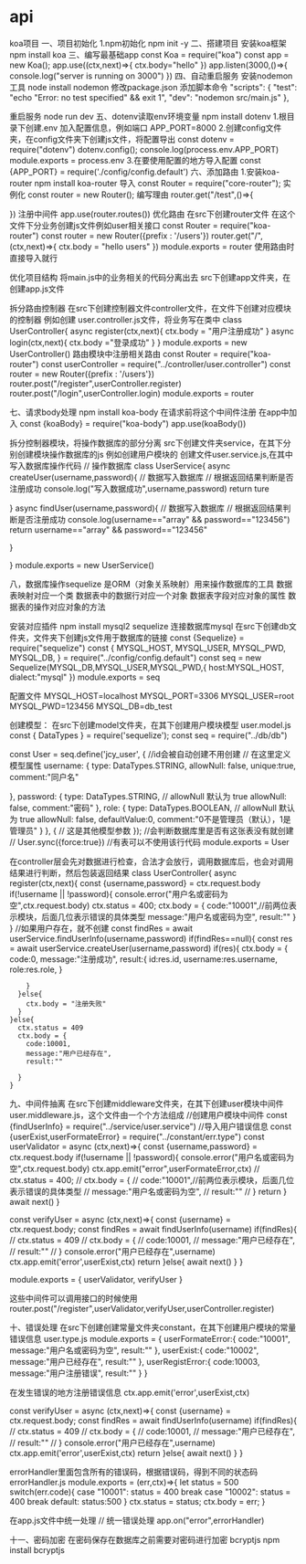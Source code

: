 # api
koa项目
一、项目初始化
1.npm初始化
npm init -y 
二、搭建项目
安装koa框架
npm install koa 
三、编写最基础app
const Koa = require("koa")
const app = new Koa();
app.use((ctx,next)=>{
  ctx.body="hello"
})
app.listen(3000,()=>{
   console.log("server is running on 3000")
})
四、自动重启服务
安装nodemon工具
node install nodemon
修改package.json 添加脚本命令
"scripts": {
    "test": "echo \"Error: no test specified\" && exit 1",
    "dev": "nodemon src/main.js"
  },

重启服务
node run dev
五、dotenv读取env环境变量
npm install dotenv
1.根目录下创建.env 加入配置信息，例如端口
APP_PORT=8000
2.创建config文件夹，在config文件夹下创建js文件，将配置导出
const dotenv = require("dotenv")
dotenv.config();
console.log(process.env.APP_PORT)
module.exports = process.env
3.在要使用配置的地方导入配置
const {APP_PORT} = require('./config/config.default')
六、添加路由
1.安装koa-router
npm install koa-router
导入
const Router = require("core-router");
实例化
const router = new Router();
编写理由
router.get("/test",()=>{

})
注册中间件
app.use(router.routes())
优化路由
在src下创建router文件
在这个文件下分业务创建js文件例如user相关接口
const Router = require("koa-router")
const router = new Router({prefix : '/users'})
router.get("/",(ctx,next)=>{
  ctx.body = "hello users"
})
module.exports = router
使用路由时直接导入就行

优化项目结构
将main.js中的业务相关的代码分离出去
src下创建app文件夹，在创建app.js文件

拆分路由控制器
在src下创建控制器文件controller文件，在文件下创建对应模块的控制器
例如创建 user.controller.js文件，将业务写在类中
class UserController{
  async register(ctx,next){
    ctx.body = "用户注册成功"
  }
  async login(ctx,next){
    ctx.body ="登录成功"
  }
}
module.exports = new UserController()
路由模块中注册相关路由
const Router = require("koa-router")
const userController = require("../controller/user.controller")
const router = new Router({prefix : '/users'})
router.post("/register",userController.register)
router.post("/login",userController.login)
module.exports = router

七、请求body处理
npm install koa-body 
在请求前将这个中间件注册
在app中加入
const {koaBody} = require("koa-body")
app.use(koaBody())


拆分控制器模块，将操作数据库的部分分离
src下创建文件夹service，在其下分别创建模块操作数据库的js
例如创建用户模块的
创建文件user.service.js,在其中写入数据库操作代码
// 操作数据库
class UserService{
  async createUser(username,password){
    // 数据写入数据库
    // 根据返回结果判断是否注册成功
    console.log("写入数据成功",username,password)
    return ture

  }
  async findUser(username,password){
    // 数据写入数据库
    // 根据返回结果判断是否注册成功
    console.log(username=="array" && password=="123456")
    return username=="array" && password=="123456"

  }


}
module.exports = new UserService()

八，数据库操作sequelize 是ORM（对象关系映射）用来操作数据库的工具
数据表映射对应一个类
数据表中的数据行对应一个对象
数据表字段对应对象的属性
数据表的操作对应对象的方法

安装对应插件
npm install mysql2 sequelize
连接数据库mysql
在src下创建db文件夹，文件夹下创建js文件用于数据库的链接
const {Sequelize} = require("sequelize")
const {
MYSQL_HOST,
MYSQL_USER,
MYSQL_PWD,
MYSQL_DB,
} = require("../config/config.default")
const seq = new Sequelize(MYSQL_DB,MYSQL_USER,MYSQL_PWD,{
  host:MYSQL_HOST,
  dialect:"mysql"
})
module.exports = seq

配置文件
MYSQL_HOST=localhost
MYSQL_PORT=3306
MYSQL_USER=root
MYSQL_PWD=123456
MYSQL_DB=db_test

创建模型：
在src下创建model文件夹，在其下创建用户模块模型 user.model.js
const { DataTypes } = require('sequelize');
const seq = require("../db/db")

const User = seq.define('jcy_user', {
  //id会被自动创建不用创建
  // 在这里定义模型属性
  username: {
    type: DataTypes.STRING,
    allowNull: false,
    unique:true,
    comment:"同户名"

  },
  password: {
    type: DataTypes.STRING,
    // allowNull 默认为 true
    allowNull: false,
    comment:"密码"
  },
  role: {
    type: DataTypes.BOOLEAN,
    // allowNull 默认为 true
    allowNull: false,
    defaultValue:0,
    comment:"0不是管理员（默认），1是管理员"
  }
}, {
  // 这是其他模型参数
});
//会判断数据库里是否有这张表没有就创建
// User.sync({force:true}) //有表可以不使用该行代码
module.exports = User

在controller层会先对数据进行检查，合法才会放行，调用数据库后，也会对调用结果进行判断，然后包装返回结果
class UserController{
  async register(ctx,next){
    const {username,password} = ctx.request.body
    if(!username || !password){
      console.error("用户名或密码为空",ctx.request.body)
      ctx.status = 400;
      ctx.body = {
        code:"10001",//前两位表示模块，后面几位表示错误的具体类型
        message:"用户名或密码为空",
        result:""
      }
    }
    //如果用户存在，就不创建
    const findRes = await userService.findUserInfo(username,password)
    if(findRes==null){
      const res = await userService.createUser(username,password)
      if(res){
        ctx.body = {
          code:0,
          message:"注册成功",
          result:{
            id:res.id,
            username:res.username,
            role:res.role,
          }
  
        }
      }else{
        ctx.body = "注册失败"
      }
    }else{
      ctx.status = 409
      ctx.body = {
        code:10001,
        message:"用户已经存在",
        result:""

      }
    }
九、中间件抽离
在src下创建middleware文件夹，在其下创建user模块中间件 user.middleware.js，这个文件由一个个方法组成
//创建用户模块中间件
const {findUserInfo} = require("../service/user.service")
//导入用户错误信息
const {userExist,userFormateError} = require("../constant/err.type")
const userValidator = async (ctx,next)=>{
  const {username,password} = ctx.request.body
  if(!username || !password){
    console.error("用户名或密码为空",ctx.request.body)
    ctx.app.emit("error",userFormateError,ctx)
    // ctx.status = 400;
    // ctx.body = {
    //   code:"10001",//前两位表示模块，后面几位表示错误的具体类型
    //   message:"用户名或密码为空",
    //   result:""
    // }
    return 
  }
  await next()
}

const verifyUser = async (ctx,next)=>{
  const {username} = ctx.request.body;
  const findRes = await findUserInfo(username)
  if(findRes){
    // ctx.status = 409
    // ctx.body = {
    //   code:10001,
    //   message:"用户已经存在",
    //   result:""
    // }
    console.error("用户已经存在",username)
    ctx.app.emit('error',userExist,ctx)
    return
  }else{
    await next()
  }
}

module.exports = {
  userValidator,
  verifyUser
}

这些中间件可以调用接口的时候使用
router.post("/register",userValidator,verifyUser,userController.register)


十、错误处理
在src下创建创建常量文件夹constant，在其下创建用户模块的常量错误信息
user.type.js
module.exports = {
  userFormateError:{
    code:"10001",
    message:"用户名或密码为空",
    result:""
  },
  userExist:{
    code:"10002",
    message:"用户已经存在",
    result:""
  },
  userRegistError:{
      code:10003,
      message:"用户注册错误",
      result:""
  }
}

在发生错误的地方注册错误信息
ctx.app.emit('error',userExist,ctx)

const verifyUser = async (ctx,next)=>{
  const {username} = ctx.request.body;
  const findRes = await findUserInfo(username)
  if(findRes){
    // ctx.status = 409
    // ctx.body = {
    //   code:10001,
    //   message:"用户已经存在",
    //   result:""
    // }
    console.error("用户已经存在",username)
    ctx.app.emit('error',userExist,ctx)
    return
  }else{
    await next()
  }
}


errorHandler里面包含所有的错误码，根据错误码，得到不同的状态码
errorHandler.js
module.exports = (err,ctx)=>{
  let status = 500
  switch(err.code){
    case "10001":
      status = 400
    break
    case "10002":
      status = 400
    break
    default:
      status:500
  }
  ctx.status = status;
  ctx.body = err;
}

在app.js文件中统一处理
// 统一错误处理
app.on("error",errorHandler) 

十一、密码加密
在密码保存在数据库之前需要对密码进行加密
bcryptjs
npm install bcryptjs

